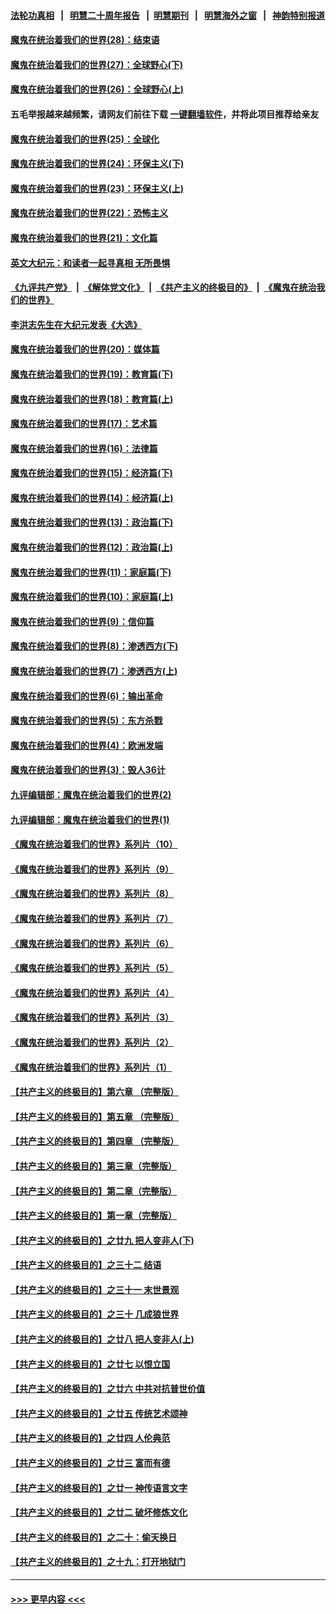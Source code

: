 #### [法轮功真相](https://github.com/gfw-breaker/truth/blob/master/README.md?t=0) &nbsp;&nbsp;|&nbsp;&nbsp; [明慧二十周年报告](https://github.com/gfw-breaker/mh-reports/blob/master/README.md?t=0) &nbsp;&nbsp;|&nbsp;&nbsp;[明慧期刊](https://github.com/gfw-breaker/mh-qikan) &nbsp;&nbsp;|&nbsp;&nbsp; [明慧海外之窗](https://github.com/gfw-breaker/mh-news/blob/master/README.md?t=0) &nbsp;&nbsp;|&nbsp;&nbsp; [神韵特别报道](https://github.com/gfw-breaker/mh-news/blob/master/shenyun.md?t=0)
#### [魔鬼在统治着我们的世界(28)：结束语](../pages/nsc422/n10936246.md?t=07191451) 
#### [魔鬼在统治着我们的世界(27)：全球野心(下)](../pages/nsc422/n10928319.md?t=07191451) 
#### [魔鬼在统治着我们的世界(26)：全球野心(上)](../pages/nsc422/n10900318.md?t=07191451) 
#### 五毛举报越来越频繁，请网友们前往下载 [一键翻墙软件](https://github.com/gfw-breaker/ssr-accounts)，并将此项目推荐给亲友
#### [魔鬼在统治着我们的世界(25)：全球化](../pages/nsc422/n10788205.md?t=07191451) 
#### [魔鬼在统治着我们的世界(24)：环保主义(下)](../pages/nsc422/n10695307.md?t=07191451) 
#### [魔鬼在统治着我们的世界(23)：环保主义(上)](../pages/nsc422/n10688613.md?t=07191451) 
#### [魔鬼在统治着我们的世界(22)：恐怖主义](../pages/nsc422/n10614727.md?t=07191451) 
#### [魔鬼在统治着我们的世界(21)：文化篇](../pages/nsc422/n10597706.md?t=07191451) 
#### [英文大纪元：和读者一起寻真相 无所畏惧](../pages/nsc422/n12542027.md?t=07191451) 
#### [《九评共产党》](https://github.com/begood0513/9ping.md/blob/master/README.md) &nbsp;|&nbsp; [《解体党文化》](../../../../jtdwh.md/blob/master/README.md)  &nbsp;|&nbsp; [《共产主义的终极目的》](../../../../gczydzjmd.md/blob/master/README.md) &nbsp;|&nbsp; [《魔鬼在统治我们的世界》](../../../../mgztzwmdsj.md/blob/master/README.md) 
#### [李洪志先生在大纪元发表《大选》](../pages/nsc422/n12534746.md?t=07191451) 
#### [魔鬼在统治着我们的世界(20)：媒体篇](../pages/nsc422/n10586579.md?t=07191451) 
#### [魔鬼在统治着我们的世界(19)：教育篇(下)](../pages/nsc422/n10564808.md?t=07191451) 
#### [魔鬼在统治着我们的世界(18)：教育篇(上)](../pages/nsc422/n10526970.md?t=07191451) 
#### [魔鬼在统治着我们的世界(17)：艺术篇](../pages/nsc422/n10499093.md?t=07191451) 
#### [魔鬼在统治着我们的世界(16)：法律篇](../pages/nsc422/n10485969.md?t=07191451) 
#### [魔鬼在统治着我们的世界(15)：经济篇(下)](../pages/nsc422/n10469975.md?t=07191451) 
#### [魔鬼在统治着我们的世界(14)：经济篇(上)](../pages/nsc422/n10457370.md?t=07191451) 
#### [魔鬼在统治着我们的世界(13)：政治篇(下)](../pages/nsc422/n10448270.md?t=07191451) 
#### [魔鬼在统治着我们的世界(12)：政治篇(上)](../pages/nsc422/n10444576.md?t=07191451) 
#### [魔鬼在统治着我们的世界(11)：家庭篇(下)](../pages/nsc422/n10440961.md?t=07191451) 
#### [魔鬼在统治着我们的世界(10)：家庭篇(上)](../pages/nsc422/n10435448.md?t=07191451) 
#### [魔鬼在统治着我们的世界(9)：信仰篇](../pages/nsc422/n10432159.md?t=07191451) 
#### [魔鬼在统治着我们的世界(8)：渗透西方(下)](../pages/nsc422/n10429603.md?t=07191451) 
#### [魔鬼在统治着我们的世界(7)：渗透西方(上)](../pages/nsc422/n10426013.md?t=07191451) 
#### [魔鬼在统治着我们的世界(6)：输出革命](../pages/nsc422/n10421536.md?t=07191451) 
#### [魔鬼在统治着我们的世界(5)：东方杀戮](../pages/nsc422/n10417707.md?t=07191451) 
#### [魔鬼在统治着我们的世界(4)：欧洲发端](../pages/nsc422/n10414890.md?t=07191451) 
#### [魔鬼在统治着我们的世界(3)：毁人36计](../pages/nsc422/n10411583.md?t=07191451) 
#### [九评编辑部：魔鬼在统治着我们的世界(2)](../pages/nsc422/n10410036.md?t=07191451) 
#### [九评编辑部：魔鬼在统治着我们的世界(1)](../pages/nsc422/n10406825.md?t=07191451) 
#### [《魔鬼在统治着我们的世界》系列片（10）](../pages/nsc422/n12292670.md?t=07191451) 
#### [《魔鬼在统治着我们的世界》系列片（9）](../pages/nsc422/n12290859.md?t=07191451) 
#### [《魔鬼在统治着我们的世界》系列片（8）](../pages/nsc422/n12287445.md?t=07191451) 
#### [《魔鬼在统治着我们的世界》系列片（7）](../pages/nsc422/n12283425.md?t=07191451) 
#### [《魔鬼在统治着我们的世界》系列片（6）](../pages/nsc422/n12282314.md?t=07191451) 
#### [《魔鬼在统治着我们的世界》系列片（5）](../pages/nsc422/n12281419.md?t=07191451) 
#### [《魔鬼在统治着我们的世界》系列片（4）](../pages/nsc422/n12274024.md?t=07191451) 
#### [《魔鬼在统治着我们的世界》系列片（3）](../pages/nsc422/n12271322.md?t=07191451) 
#### [《魔鬼在统治着我们的世界》系列片（2）](../pages/nsc422/n12269049.md?t=07191451) 
#### [《魔鬼在统治着我们的世界》系列片（1）](../pages/nsc422/n12267575.md?t=07191451) 
#### [【共产主义的终极目的】第六章 （完整版）](../pages/nsc422/n11428913.md?t=07191451) 
#### [【共产主义的终极目的】第五章 （完整版）](../pages/nsc422/n11428912.md?t=07191451) 
#### [【共产主义的终极目的】第四章 （完整版）](../pages/nsc422/n11428907.md?t=07191451) 
#### [【共产主义的终极目的】第三章（完整版）](../pages/nsc422/n11428848.md?t=07191451) 
#### [【共产主义的终极目的】第二章（完整版）](../pages/nsc422/n11428831.md?t=07191451) 
#### [【共产主义的终极目的】第一章（完整版）](../pages/nsc422/n11417651.md?t=07191451) 
#### [【共产主义的终极目的】之廿九 把人变非人(下)](../pages/nsc422/n11344140.md?t=07191451) 
#### [【共产主义的终极目的】之三十二 结语](../pages/nsc422/n11360535.md?t=07191451) 
#### [【共产主义的终极目的】之三十一 末世景观](../pages/nsc422/n11351129.md?t=07191451) 
#### [【共产主义的终极目的】之三十 几成狼世界](../pages/nsc422/n11348280.md?t=07191451) 
#### [【共产主义的终极目的】之廿八 把人变非人(上)](../pages/nsc422/n11340492.md?t=07191451) 
#### [【共产主义的终极目的】之廿七 以恨立国](../pages/nsc422/n11336944.md?t=07191451) 
#### [【共产主义的终极目的】之廿六 中共对抗普世价值](../pages/nsc422/n11324785.md?t=07191451) 
#### [【共产主义的终极目的】之廿五 传统艺术颂神](../pages/nsc422/n11296396.md?t=07191451) 
#### [【共产主义的终极目的】之廿四 人伦典范](../pages/nsc422/n11296397.md?t=07191451) 
#### [【共产主义的终极目的】之廿三 富而有德](../pages/nsc422/n11283598.md?t=07191451) 
#### [【共产主义的终极目的】之廿一 神传语言文字](../pages/nsc422/n11263265.md?t=07191451) 
#### [【共产主义的终极目的】之廿二 破坏修炼文化](../pages/nsc422/n11245728.md?t=07191451) 
#### [【共产主义的终极目的】之二十：偷天换日](../pages/nsc422/n11238846.md?t=07191451) 
#### [【共产主义的终极目的】之十九：打开地狱门](../pages/nsc422/n11206376.md?t=07191451) 

----
#### [ >>> 更早内容 <<< ](../indexes/nsc422-earlier.md)
